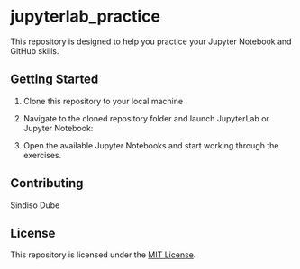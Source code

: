# jupyterlab_practice

This repository is designed to help you practice your Jupyter Notebook and GitHub skills. 

## Getting Started

1. Clone this repository to your local machine

2. Navigate to the cloned repository folder and launch JupyterLab or Jupyter Notebook:

3. Open the available Jupyter Notebooks and start working through the exercises.

## Contributing
Sindiso Dube

## License

This repository is licensed under the [MIT License](LICENSE).

